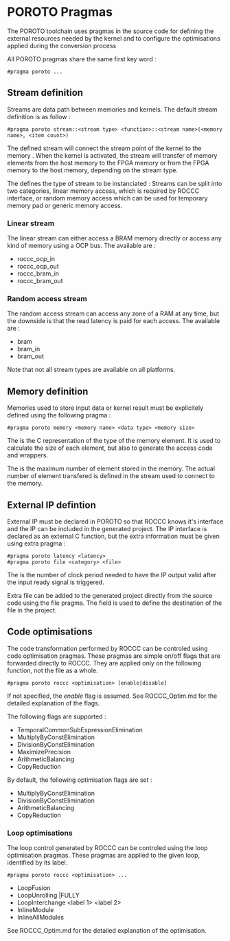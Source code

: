 # POROTO Pragmas

The POROTO toolchain uses pragmas in the source code for defining the external resources needed by the kernel and to configure the optimisations applied during the conversion process

All POROTO pragmas share the same first key word :

    #pragma poroto ...

## Stream definition

Streams are data path between memories and kernels. The default stream definition is as follow :

    #pragma poroto stream::<stream type> <function>::<stream name>(<memory name>, <item count>)

The defined stream will connect the stream point <stream name> of the kernel <function> to the memory <memory name>. When the kernel is activated, the stream will transfer <item count> of memory elements from the host memory to the FPGA memory or from the FPGA memory to the host memory, depending on the stream type.

The <stream type> defines the type of stream to be instanciated : Streams can be split into two categories, linear memory access, which is required by ROCCC interface, or random memory access which can be used for temporary memory pad or generic memory access.

### Linear stream

The linear stream can either access a BRAM memory directly or access any kind of memory using a OCP bus. The available <stream type> are :

* roccc\_ocp_in
* roccc\_ocp_out
* roccc\_bram_in
* roccc\_bram_out

### Random access stream

The random access stream can access any zone of a RAM at any time, but the downside is that the read latency is paid for each access. The available <stream type> are :

* bram
* bram_in
* bram_out

Note that not all stream types are available on all platforms.

## Memory definition

Memories used to store input data or kernel result must be explicitely defined using the following pragma :

    #pragma poroto memory <memory name> <data type> <memory size>

The <data type> is the C representation of the type of the memory element. It is used to calculate the size of each element, but also to generate the access code and wrappers.

The <memory size> is the maximum number of element stored in the memory. The actual number of element transfered is defined in the stream used to connect to the memory.

## External IP defintion

External IP must be declared in POROTO so that ROCCC knows it's interface and the IP can be included in the generated project. The IP interface is declared as an external C function, but the extra information must be given using extra pragma :

    #pragma poroto latency <latency>
    #pragma poroto file <category> <file>

The <latency> is the number of clock period needed to have the IP output valid after the input ready signal is triggered.

Extra file can be added to the generated project directly from the source code using the file pragma. The <category> field is used to define the destination of the file in the project.

## Code optimisations

The code transformation performed by ROCCC can be controled using code optimisation pragmas. These pragmas are simple on/off flags that are forwarded directly to ROCCC. They are applied only on the following function, not the file as a whole.

    #pragma poroto roccc <optimisation> [enable|disable]

If not specified, the _enable_ flag is assumed. See ROCCC_Optim.md for the detailed explanation of the flags.

The following flags are supported :

* TemporalCommonSubExpressionElimination
* MultiplyByConstElimination
* DivisionByConstElimination
* MaximizePrecision
* ArithmeticBalancing
* CopyReduction

By default, the following optimisation flags are set :

* MultiplyByConstElimination
* DivisionByConstElimination
* ArithmeticBalancing
* CopyReduction

### Loop optimisations

The loop control generated by ROCCC can be controled using the loop optimisation pragmas. These pragmas are applied to the given loop, identified by its label.

    #pragma poroto roccc <optimisation> ...

* LoopFusion
* LoopUnrolling <label> <count>|FULLY
* LoopInterchange <label 1> <label 2>
* InlineModule <function>
* InlineAllModules <depth>

See ROCCC_Optim.md for the detailed explanation of the optimisation.